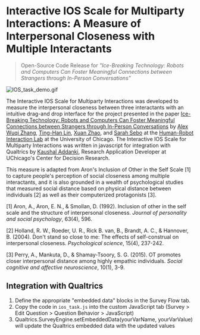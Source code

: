 # Interactive IOS Scale for Multiparty Interactions: A Measure of Interpersonal Closeness with Multiple Interactants

> Open-Source Code Release for 
> *"Ice-Breaking Technology: Robots and Computers Can Foster Meaningful Connections between Strangers through In-Person Conversations"* 

![IOS_task_demo.gif](https://github.com/SeboLab/interactive_ios_scale/blob/main/IOS_task_demo.gif)


The Interactive IOS Scale for Multiparty Interactions was developed to measure the interpersonal closeness between three interactants with an intuitive drag-and drop interface for the project presented in the paper [Ice-Breaking Technology: Robots and Computers Can Foster Meaningful Connections between Strangers through In-Person Conversations](https://dl.acm.org/doi/10.1145/3544548.3581135) by [Alex Wuqi Zhang](mailto:alexwuqizhang@uchicago.edu), [Ting-Han Lin](mailto:tinghan@uchicago.edu), [Xuan Zhao](mailto:xuanzhao@stanford.edu), and [Sarah Sebo](mailto:sarahsebo@uchicago.edu) at the [Human-Robot Interaction Lab](https://hri.cs.uchicago.edu) at the University of Chicago. The Interactive IOS Scale for Multiparty Interactions was written in javascript for integration with Qualtrics by [Kaushal Addanki](mailto:kaushal.addanki@chicagobooth.edu), Research Application Developer at UChicago's Center for Decision Research.


This measure is adapted from Aron's Inclusion of Other in the Self Scale [1] to capture people's perception of social closeness among multiple interactants, and it is also grounded in a wealth of psychological studies that measured social distance based on physical distance between individuals [2] as well as their computerized protagonists [3].

[1] Aron, A., Aron, E. N., & Smollan, D. (1992). Inclusion of other in the self scale and the structure of interpersonal closeness. *Journal of personality and social psychology*, 63(4), 596.

[2] Holland, R. W., Roeder, U. R., Rick B. van, B., Brandt, A. C., & Hannover, B. (2004). Don't stand so close to me: The effects of self-construal on interpersonal closeness. *Psychological science*, 15(4), 237-242.

[3] Perry, A., Mankuta, D., & Shamay-Tsoory, S. G. (2015). OT promotes closer interpersonal distance among highly empathic individuals. *Social cognitive and affective neuroscience*, 10(1), 3-9.


## Integration with Qualtrics 
1. Define the appropriate "embedded data" blocks in the Survey Flow tab. 
2. Copy the code in `ios_task.js` into the custom JavaScript tab (Survey > Edit Question > Question Behavior > JavaScript)
3. Qualtrics.SurveyEngine.setEmbeddedData(yourVarName, yourVarValue) will update the Qualtrics embedded data with the updated values

